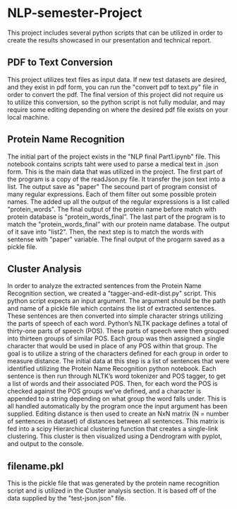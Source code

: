 # NLP-semester-Project

This project includes several python scripts that can be utilized in order to create the results showcased in our presentation and technical report.

## PDF to Text Conversion
This project utilizes text files as input data. If new test datasets are desired, and they exist in pdf form, you can run the "convert pdf to text.py" file in order to convert the pdf. The final version of this project did not require us to utilize this conversion, so the python script is not fully modular, and may require some editing depending on where the desired pdf file exists on your local machine.

## Protein Name Recognition
The initial part of the project exists in the "NLP final Part1.ipynb" file. This notebook contains scripts taht were used to parse a medical text in .json form. This is the main data that was utilized in the project. The first part of the program is a copy of the readJson.py file. It transfer the json text into a list. The output save as "paper"
The secound part of program consist of many regular expressions. Each of them filter out some possible protein names. The added up all the output of the regular expressions is a list called "protein_words". The final output of the protein name before match with protein database is "protein_words_final”.
The last part of the program is to match the "protein_words_final” with our protein name database. The output of it save into "list2". Then, the next step is to match the words with sentense with "paper" variable. 
The final output of the progarm saved as a pickle file. 


## Cluster Analysis
In order to analyze the extracted sentences from the Protein Name Recognition section, we created a "tagger-and-edit-dist.py" script. 
This python script expects an input argument. The argument should be the path and name of a pickle file which contains the list of extracted sentences. 
These sentences are then converted into simple character strings utilizing the parts of speech of each word. Python’s NLTK package defines a total of thirty-one parts of speech (POS). These parts of speech were then grouped into thirteen groups of similar POS. Each group was then assigned a single character that would be used in place of any POS within that group. The goal is to utilize a string of the characters defined for each group in order to measure distance. The initial data at this step is a list of sentences that were identified utilizing the Protein Name Recognition python notebook. Each sentence is then run through NLTK’s word tokenizer and POS tagger, to get a list of words and their associated POS. Then, for each word the POS is checked against the POS groups we’ve defined, and a character is appended to a string depending on what group the word falls under.
This is all handled automatically by the program once the input argument has been supplied. Editing distance is then used to create an NxN matrix (N = number of sentences in dataset) of distances between all sentences. This matrix is fed into a scipy Hierarchical clustering function that creates a single-link clustering. This cluster is then visualized using a Dendrogram with pyplot, and output to the console.

## filename.pkl
This is the pickle file that was generated by the protein name recognition script and is utilized in the Cluster analysis section. It is based off of the data supplied by the "test-json.json" file.
